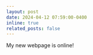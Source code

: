 ```yaml
---
layout: post
date: 2024-04-12 07:59:00-0400
inline: true
related_posts: false
---
```


My new webpage is online!
